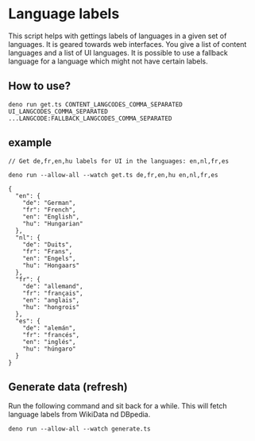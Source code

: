 # Language labels

This script helps with gettings labels of languages in a given set of languages.
It is geared towards web interfaces. You give a list of content languages and a list of UI languages.
It is possible to use a fallback language for a language which might not have certain labels.

## How to use?

```
deno run get.ts CONTENT_LANGCODES_COMMA_SEPARATED UI_LANGCODES_COMMA_SEPARATED ...LANGCODE:FALLBACK_LANGCODES_COMMA_SEPARATED
```

## example
```
// Get de,fr,en,hu labels for UI in the languages: en,nl,fr,es

deno run --allow-all --watch get.ts de,fr,en,hu en,nl,fr,es

{
  "en": {
    "de": "German",
    "fr": "French",
    "en": "English",
    "hu": "Hungarian"
  },
  "nl": {
    "de": "Duits",
    "fr": "Frans",
    "en": "Engels",
    "hu": "Hongaars"
  },
  "fr": {
    "de": "allemand",
    "fr": "français",
    "en": "anglais",
    "hu": "hongrois"
  },
  "es": {
    "de": "alemán",
    "fr": "francés",
    "en": "inglés",
    "hu": "húngaro"
  }
}

```

## Generate data (refresh)

Run the following command and sit back for a while.
This will fetch language labels from WikiData nd DBpedia.

```
deno run --allow-all --watch generate.ts
```
